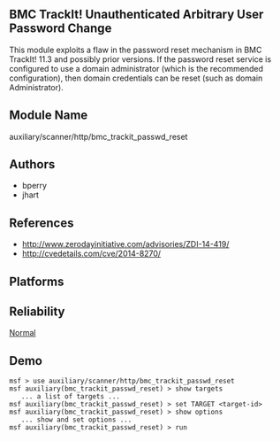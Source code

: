 ## BMC TrackIt! Unauthenticated Arbitrary User Password Change

This module exploits a flaw in the password reset mechanism 
in BMC TrackIt! 11.3 and possibly prior versions. If the 
password reset service is configured to use a domain 
administrator (which is the recommended configuration), then 
domain credentials can be reset (such as domain 
Administrator).


## Module Name
auxiliary/scanner/http/bmc_trackit_passwd_reset

## Authors
* bperry
* jhart


## References
* http://www.zerodayinitiative.com/advisories/ZDI-14-419/
* http://cvedetails.com/cve/2014-8270/




## Platforms


## Reliability
[Normal](https://github.com/rapid7/metasploit-framework/wiki/Exploit-Ranking)

## Demo

```
msf > use auxiliary/scanner/http/bmc_trackit_passwd_reset
msf auxiliary(bmc_trackit_passwd_reset) > show targets
   ... a list of targets ...
msf auxiliary(bmc_trackit_passwd_reset) > set TARGET <target-id>
msf auxiliary(bmc_trackit_passwd_reset) > show options
   ... show and set options ...
msf auxiliary(bmc_trackit_passwd_reset) > run
```
    
    